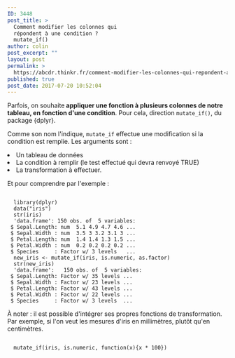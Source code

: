 ```yaml
---
ID: 3448
post_title: >
  Comment modifier les colonnes qui
  répondent à une condition ?
  mutate_if()
author: colin
post_excerpt: ""
layout: post
permalink: >
  https://abcdr.thinkr.fr/comment-modifier-les-colonnes-qui-repondent-a-une-condition-mutate_if/
published: true
post_date: 2017-07-20 10:52:04
---
```

<p>Parfois, on souhaite<strong> appliquer une fonction à plusieurs colonnes de notre tableau, en fonction d'une condition</strong>. Pour cela, direction <code>mutate_if()</code>, du package {dplyr}.</p>
<p>Comme son nom l'indique, <code>mutate_if</code> effectue une modification si la condition est remplie. Les arguments sont :
<li> Un tableau de données </li>
<li> La condition à remplir (le test effectué qui devra renvoyé TRUE) </li>
<li> La transformation à effectuer.</li></p>
<p>Et pour comprendre par l'exemple :</p>
<p><pre><code>
  library(dplyr)
  data("iris")
  str(iris)
  'data.frame':	150 obs. of  5 variables:
 $ Sepal.Length: num  5.1 4.9 4.7 4.6 ...
 $ Sepal.Width : num  3.5 3 3.2 3.1 3 ...
 $ Petal.Length: num  1.4 1.4 1.3 1.5 ...
 $ Petal.Width : num  0.2 0.2 0.2 0.2 ...
 $ Species     : Factor w/ 3 levels   ...
  new_iris &lt;- mutate_if(iris, is.numeric, as.factor)
  str(new_iris)
  &#039;data.frame&#039;:	150 obs. of  5 variables:
 $ Sepal.Length: Factor w/ 35 levels ...
 $ Sepal.Width : Factor w/ 23 levels ...
 $ Petal.Length: Factor w/ 43 levels ...
 $ Petal.Width : Factor w/ 22 levels ...
 $ Species     : Factor w/ 3 levels  ...
</code></pre></p>
<p>À noter : il est possible d'intégrer ses propres fonctions de transformation. Par exemple, si l'on veut les mesures d'iris en millimètres, plutôt qu'en centimètres.</p>
<p><pre><code>
  mutate_if(iris, is.numeric, function(x){x * 100})
</code></pre></p>
